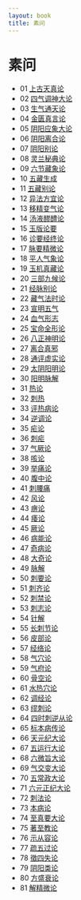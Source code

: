 ```yaml
---
layout: book
title: 素问
---
```


# 素问

- 01 [上古天真论](sw01.html)
- 02 [四气调神大论](sw02.html)
- 03 [生气通天论](sw03.html)
- 04 [金匮真言论](sw04.html)
- 05 [阴阳应象大论](sw05.html)
- 06 [阴阳离合论](sw06.html)
- 07 [阴阳别论](sw07.html)
- 08 [灵兰秘典论](sw08.html)
- 09 [六节藏象论](sw09.html)
- 10 [五藏生成](sw10.html)
- 11 [五藏别论](sw11.html)
- 12 [异法方宜论](sw12.html)
- 13 [移精变气论](sw13.html)
- 14 [汤液醪醴论](sw14.html)
- 15 [玉版论要](sw15.html)
- 16 [诊要经终论](sw16.html)
- 17 [脉要精微论](sw17.html)
- 18 [平人气象论](sw18.html)
- 19 [玉机真藏论](sw19.html)
- 20 [三部九候论](sw20.html)
- 21 [经脉别论](sw21.html)
- 22 [藏气法时论](sw22.html)
- 23 [宣明五气](sw23.html)
- 24 [血气形志](sw24.html)
- 25 [宝命全形论](sw25.html)
- 26 [八正神明论](sw26.html)
- 27 [离合真邪](sw27.html)
- 28 [通评虚实论](sw28.html)
- 29 [太阴阳明论](sw29.html)
- 30 [阳明脉解](sw30.html)
- 31 [热论](sw31.html)
- 32 [刺热](sw32.html)
- 33 [评热病论](sw33.html)
- 34 [逆调论](sw34.html)
- 35 [疟论](sw35.html)
- 36 [刺疟](sw36.html)
- 37 [气厥论](sw37.html)
- 38 [咳论](sw38.html)
- 39 [举痛论](sw39.html)
- 40 [腹中论](sw40.html)
- 41 [刺腰痛](sw41.html)
- 42 [风论](sw42.html)
- 43 [痹论](sw43.html)
- 44 [痿论](sw44.html)
- 45 [厥论](sw45.html)
- 46 [病能论](sw46.html)
- 47 [奇病论](sw47.html)
- 48 [大奇论](sw48.html)
- 49 [脉解](sw49.html)
- 50 [刺要论](sw50.html)
- 51 [刺齐论](sw51.html)
- 52 [刺禁论](sw52.html)
- 53 [刺志论](sw53.html)
- 54 [针解](sw54.html)
- 55 [长刺节论](sw55.html)
- 56 [皮部论](sw56.html)
- 57 [经络论](sw57.html)
- 58 [气穴论](sw58.html)
- 59 [气府论](sw59.html)
- 60 [骨空论](sw60.html)
- 61 [水热穴论](sw61.html)
- 62 [调经论](sw62.html)
- 63 [缪刺论](sw63.html)
- 64 [四时刺逆从论](sw64.html)
- 65 [标本病传论](sw65.html)
- 66 [天元纪大论](sw66.html)
- 67 [五运行大论](sw67.html)
- 68 [六微旨大论](sw68.html)
- 69 [气交变大论](sw69.html)
- 70 [五常政大论](sw70.html)
- 71 [六元正纪大论](sw71.html)
- 72 [刺法论](sw72.html)
- 73 [本病论](sw73.html)
- 74 [至真要大论](sw74.html)
- 75 [著至教论](sw75.html)
- 76 [示从容论](sw76.html)
- 77 [疏五过论](sw77.html)
- 78 [徵四失论](sw78.html)
- 79 [阴阳类论](sw79.html)
- 80 [方盛衰论](sw80.html)
- 81 [解精微论](sw81.html)
